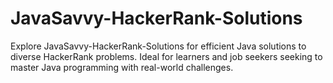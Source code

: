 # JavaSavvy-HackerRank-Solutions
Explore JavaSavvy-HackerRank-Solutions for efficient Java solutions to diverse HackerRank problems. Ideal for learners and job seekers seeking to master Java programming with real-world challenges.
